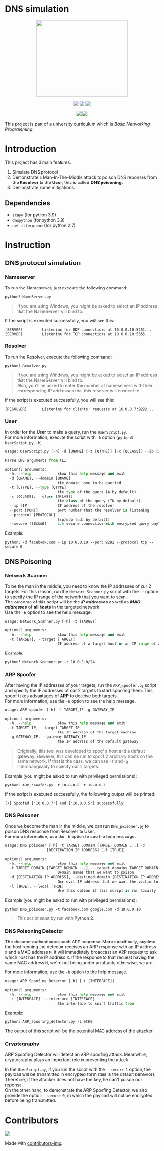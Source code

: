 # DNS simulation
<a href="https://www.uit.edu.vn/">
<p align="center">
  <img width="300" height="250" src="https://user-images.githubusercontent.com/44528004/122157620-5b2c2200-ce95-11eb-9b6c-8df62f5d282a.png">
</p>
</a>

<p align="center">
  <img src="https://github.com/datthinh1801/NT106.DNS-simulation/actions/workflows/python-dependencies.yml/badge.svg">
  <img src="https://github.com/datthinh1801/NT106.DNS-simulation/actions/workflows/flake8.yml/badge.svg">
  <img src="https://github.com/datthinh1801/NT106.DNS-simulation/actions/workflows/pytest.yml/badge.svg">
</p>
<p align="center">
  <img src="https://www.codefactor.io/repository/github/datthinh1801/nt106.dns-simulation/badge">
  <a href="https://www.codacy.com/gh/datthinh1801/NT106.DNS-simulation/dashboard?utm_source=github.com&amp;utm_medium=referral&amp;utm_content=datthinh1801/NT106.DNS-simulation&amp;utm_campaign=Badge_Grade"><img src="https://app.codacy.com/project/badge/Grade/3be6c6100d694b888dc5cfe1e9039f47"/></a>
 </p>

This project is part of a university curriculum which is *Basic Networking Programming*.  

# Introduction
This project has 3 main features.  
1. Simulate DNS protocol  
2. Demonstrate a Man-In-The-Middle attack to poison DNS reponses from the **Resolver** to the **User**, this is called **DNS poisoning**.
3. Demonstrate some mitigations.

## Dependencies
- `scapy` (for python 3.9)
- `dnspython` (for python 3.9)
- `netfilterqueue` (for python 2.7)

# Instruction
## DNS protocol simulation
### Nameserver
To run the Nameserver, just execute the following command:  
```
python3 NameServer.py
```  
> If you are using Windows, you might be asked to select an IP address that the NameServer will bind to.  

If the script is executed successfully, you will see this:  
```
[SERVER]         Listening for UDP connections at 10.0.0.10:5252...
[SERVER]         Listening for TCP connections at 10.0.0.10:5353...
```

### Resolver
To run the Resolver, execute the following command:
```
python3 Resolver.py
```  
> If you are using Windows, you might be asked to select an IP address that the NameServer will bind to.  
> Also, you'll be asked to enter the number of nameservers with their corresponding IP addresses that this resolver will connect to.  

If the script is executed successfully, you will see this:  
```
[RESOLVER]       Listening for clients' requests at 10.0.0.7:9292...
```

### User
In order for the **User** to make a query, run the `UserScript.py`.  
For more information, execute the script with `-h` option (`python3 UserScript.py -h`).  
```python
usage: UserScript.py [-h] -d [QNAME] [-t [QTYPE]] [-c [QCLASS]] --ip [IP] --port [PORT] [--protocol [PROTOCOL]] [--secure [SECURE]]

Parse DNS arguments from CLI

optional arguments:
  -h, --help            show this help message and exit
  -d [QNAME], --domain [QNAME]
                        the domain name to be queried
  -t [QTYPE], --type [QTYPE]
                        the type of the query (A by default)
  -c [QCLASS], --class [QCLASS]
                        the class of the query (IN by default)
  --ip [IP]             IP address of the resolver
  --port [PORT]         port number that the resolver is listening
  --protocol [PROTOCOL]
                        tcp/udp (udp by default)
  --secure [SECURE]     1/0 secure connection with encrypted query payload (encrypted by default)
```  

Example:  
```
python3 -d facebook.com --ip 10.0.0.10 --port 9292 --protocol tcp --secure 0
```

## DNS Poisoning
### Network Scanner
To be the man in the middle, you need to know the IP addresses of our 2 targets. For this reason, run the `Network_Scanner.py` script with the `-t` option to specify the IP range of the network that you want to scan.  
The outcome of this script will be the ***IP addresses*** as well as ***MAC addresses*** of **all hosts** in the targeted network.  
Use the `-h` option to see the help message.
```python
usage: Network_Scanner.py [-h] -t [TARGET]

optional arguments:
  -h, --help            show this help message and exit
  -t [TARGET], --target [TARGET]
                        IP address of a target host or an IP range of a target network
```  
Example:  
```
python3 Network_Scanner.py -t 10.0.0.0/24
```  

### ARP Spoofer
After having the IP addresses of your targets, run the `ARP_spoofer.py` script and specify the IP addresses of our 2 targets to start spoofing them. This spoof takes advantages of **ARP** to deceive both targets.  
For more information, use the `-h` option to see the help message.
```python
usage: ARP spoofer [-h] -t TARGET_IP -g GATEWAY_IP

optional arguments:
  -h, --help            show this help message and exit
  -t TARGET_IP, --target TARGET_IP
                        the IP address of the target machine
  -g GATEWAY_IP, --gateway GATEWAY_IP
                        the IP address of the default gateway
```  
> Originally, this tool was developed to spoof a host and a default gateway. However, this can be run to spoof 2 arbitrary hosts on the same network. If that is the case, we can use `-t` and `-g` interchangeably to specify our 2 targets.  

Example (you might be asked to run with privileged permissions):  
```
python3 ARP_spoofer.py -t 10.0.0.5 -t 10.0.0.7
```  

If the script is executed successfully, the followwing output will be printed:  
```
[+] Spoofed ['10.0.0.7'] and ['10.0.0.5'] successfully!
```

### DNS Poisoner
Once we become the man in the middle, we can run `DNS_poisoner.py` to poison DNS response from Resolver to User.  
For more information, use the `-h` option to see the help message.
```python
usage: DNS poisoner [-h] -t TARGET DOMAIN [TARGET DOMAIN ...] -d
                   [DESTINATION IP ADDRESS] [-l [TRUE]]

optional arguments:
  -h, --help            show this help message and exit
  -t TARGET DOMAIN [TARGET DOMAIN ...], --target-domains TARGET DOMAIN [TARGET DOMAIN ...]
                        Domain names that we want to poison
  -d [DESTINATION IP ADDRESS], --destined-domain [DESTINATION IP ADDRESS]
                        Our evil IP address that we want the victim to reach
  -l [TRUE], --local [TRUE]
                        Use this option if this script is run locally
```  

Example (you might be asked to run with privileged permissions):
```
python DNS_poisoner.py -t facebook.com google.com -d 10.0.0.10
```  
> This script must by run with **Python 2**.

### DNS Poisoning Detector
The detector authenticates each ARP response. More specifically, anytime the host running the detector receives an ARP response with an IP address `X` and a MAC address `M`, it will immediately broadcast an ARP request to ask which host has the IP address `X`. If the response to that request having the same MAC address `M`, we're not being under an attack; otherwise, we are.  

For more information, use the `-h` option to the help message.  
```python
usage: ARP Spoofing Detector [-h] [-i [INTERFACE]]

optional arguments:
  -h, --help            show this help message and exit
  -i [INTERFACE], --interface [INTERFACE]
                        the interface to sniff traffic from
```  

Example:  
```
python3 ARP_spoofing_detector.py -i eth0
```  

The output of this script will be the potential MAC address of the attacker.  

### Cryptography
ARP Spoofing Detector will detect an ARP spoofing attack. Meanwhile, cryptography plays an important role in preventing the attack.  

In the `UserScript.py`, if you run the script with the `--secure 1` option, the payload will be transmitted in encrypted form (this is the default behavior). Therefore, if the attacker does not have the key, he can't poison our reponse.  
On the other hand, to demonstrate the ARP Spoofing Detector, we also provide the option `--secure 0`, in which the payload will not be encrypted before being transmitted.

# Contributors
<a href="https://github.com/datthinh1801/NT106.DNS-simulation/graphs/contributors">
  <img src="https://contrib.rocks/image?repo=datthinh1801/NT106.DNS-simulation" />
</a>

Made with [contributors-img](https://contrib.rocks).
